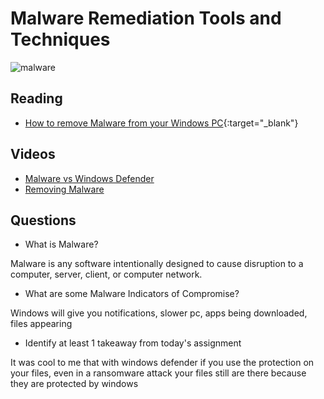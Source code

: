 # Malware Remediation Tools and Techniques

![malware](https://fox2now.com/wp-content/uploads/sites/14/2016/10/150114094258-the-jester-1024x576.jpg)

## Reading

- [How to remove Malware from your Windows PC](https://www.pcworld.com/article/243818/how-to-remove-malware-from-your-windows-pc.html){:target="_blank"}

## Videos

- [Malware vs Windows Defender](https://www.youtube.com/watch?v=ZbYx8V2RTjc)
- [Removing Malware](https://www.youtube.com/watch?v=3OPxAGk65tM)

## Questions

- What is Malware?

Malware is any software intentionally designed to cause disruption to a computer, server, client, or computer network.

- What are some Malware Indicators of Compromise?

Windows will give you notifications, slower pc, apps being downloaded, files appearing

- Identify at least 1 takeaway from today's assignment

It was cool to me that with windows defender if you use the protection on your files, even in a ransomware attack your files still are there because they are protected by windows
